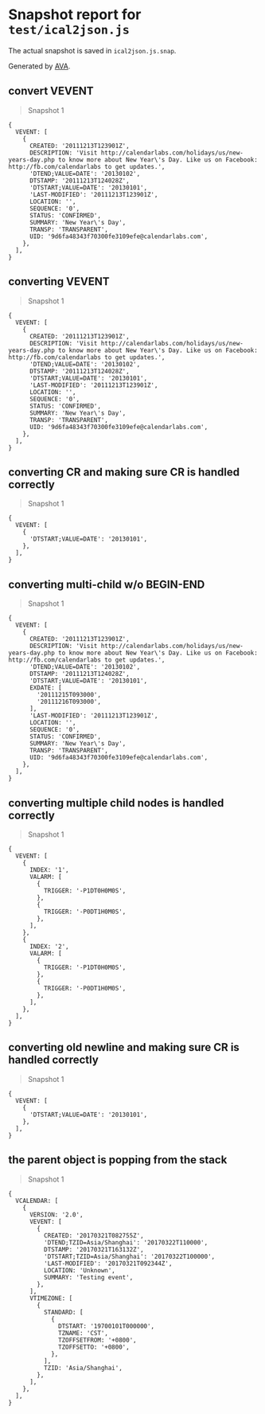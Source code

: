# Snapshot report for `test/ical2json.js`

The actual snapshot is saved in `ical2json.js.snap`.

Generated by [AVA](https://ava.li).

## convert VEVENT

> Snapshot 1

    {
      VEVENT: [
        {
          CREATED: '20111213T123901Z',
          DESCRIPTION: 'Visit http://calendarlabs.com/holidays/us/new-years-day.php to know more about New Year\'s Day. Like us on Facebook: http://fb.com/calendarlabs to get updates.',
          'DTEND;VALUE=DATE': '20130102',
          DTSTAMP: '20111213T124028Z',
          'DTSTART;VALUE=DATE': '20130101',
          'LAST-MODIFIED': '20111213T123901Z',
          LOCATION: '',
          SEQUENCE: '0',
          STATUS: 'CONFIRMED',
          SUMMARY: 'New Year\'s Day',
          TRANSP: 'TRANSPARENT',
          UID: '9d6fa48343f70300fe3109efe@calendarlabs.com',
        },
      ],
    }

## converting VEVENT

> Snapshot 1

    {
      VEVENT: [
        {
          CREATED: '20111213T123901Z',
          DESCRIPTION: 'Visit http://calendarlabs.com/holidays/us/new-years-day.php to know more about New Year\'s Day. Like us on Facebook: http://fb.com/calendarlabs to get updates.',
          'DTEND;VALUE=DATE': '20130102',
          DTSTAMP: '20111213T124028Z',
          'DTSTART;VALUE=DATE': '20130101',
          'LAST-MODIFIED': '20111213T123901Z',
          LOCATION: '',
          SEQUENCE: '0',
          STATUS: 'CONFIRMED',
          SUMMARY: 'New Year\'s Day',
          TRANSP: 'TRANSPARENT',
          UID: '9d6fa48343f70300fe3109efe@calendarlabs.com',
        },
      ],
    }

## converting CR and making sure CR is handled correctly

> Snapshot 1

    {
      VEVENT: [
        {
          'DTSTART;VALUE=DATE': '20130101',
        },
      ],
    }

## converting multi-child w/o BEGIN-END

> Snapshot 1

    {
      VEVENT: [
        {
          CREATED: '20111213T123901Z',
          DESCRIPTION: 'Visit http://calendarlabs.com/holidays/us/new-years-day.php to know more about New Year\'s Day. Like us on Facebook: http://fb.com/calendarlabs to get updates.',
          'DTEND;VALUE=DATE': '20130102',
          DTSTAMP: '20111213T124028Z',
          'DTSTART;VALUE=DATE': '20130101',
          EXDATE: [
            '20111215T093000',
            '20111216T093000',
          ],
          'LAST-MODIFIED': '20111213T123901Z',
          LOCATION: '',
          SEQUENCE: '0',
          STATUS: 'CONFIRMED',
          SUMMARY: 'New Year\'s Day',
          TRANSP: 'TRANSPARENT',
          UID: '9d6fa48343f70300fe3109efe@calendarlabs.com',
        },
      ],
    }

## converting multiple child nodes is handled correctly

> Snapshot 1

    {
      VEVENT: [
        {
          INDEX: '1',
          VALARM: [
            {
              TRIGGER: '-P1DT0H0M0S',
            },
            {
              TRIGGER: '-P0DT1H0M0S',
            },
          ],
        },
        {
          INDEX: '2',
          VALARM: [
            {
              TRIGGER: '-P1DT0H0M0S',
            },
            {
              TRIGGER: '-P0DT1H0M0S',
            },
          ],
        },
      ],
    }

## converting old newline and making sure CR is handled correctly

> Snapshot 1

    {
      VEVENT: [
        {
          'DTSTART;VALUE=DATE': '20130101',
        },
      ],
    }

## the parent object is popping from the stack

> Snapshot 1

    {
      VCALENDAR: [
        {
          VERSION: '2.0',
          VEVENT: [
            {
              CREATED: '20170321T082755Z',
              'DTEND;TZID=Asia/Shanghai': '20170322T110000',
              DTSTAMP: '20170321T163132Z',
              'DTSTART;TZID=Asia/Shanghai': '20170322T100000',
              'LAST-MODIFIED': '20170321T092344Z',
              LOCATION: 'Unknown',
              SUMMARY: 'Testing event',
            },
          ],
          VTIMEZONE: [
            {
              STANDARD: [
                {
                  DTSTART: '19700101T000000',
                  TZNAME: 'CST',
                  TZOFFSETFROM: '+0800',
                  TZOFFSETTO: '+0800',
                },
              ],
              TZID: 'Asia/Shanghai',
            },
          ],
        },
      ],
    }
